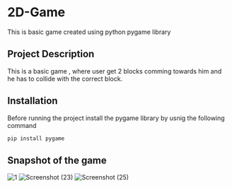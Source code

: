 # 2D-Game
This is basic game created using python pygame library

## Project Description
This is a basic game , where user get 2 blocks comming towards him and he has to collide with the correct block.

## Installation
Before running the project install the pygame library by usnig the following command
```bash
pip install pygame
```

## Snapshot of the game
![1](https://github.com/Programmer-Kishan/2D-Game/assets/69651170/f31d1952-0adc-4a74-a34d-df7d303e979d)
![Screenshot (23)](https://github.com/Programmer-Kishan/2D-Game/assets/69651170/9810a1f8-d6ea-4ecf-bfa5-8c0ddd02dd82)
![Screenshot (25)](https://github.com/Programmer-Kishan/2D-Game/assets/69651170/45022212-bed7-4988-9a3d-afb6a3e7fa74)
